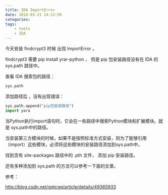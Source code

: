 ```yaml
---
title: IDA ImportError
date: 2018-03-21 14:12:59
categories: 
tags:
	- tools
	- IDA
---
```


今天安装 findcrypt3 时候 出现 ImportError 。

findcrypt3 需要 pip install yrar-python ， 但是 pip 包安装路径没有在 IDA 的 sys.path 路径中。

查看 IDA 搜索包的路径：

```python
sys.path
```

添加路径后 ，没有出现错误：

```python
sys.path.append("pip包安装路径")
import yara  
```



当Python执行import语句时，它会在一些路径中搜索Python模块和扩展模块。就是 sys.path中的路径。

当安装第三方模块的时候，如果不是按照标准方式安装，则为了能够引用（import）这些模块，必须将这些模块的安装路径添加到sys.path中，

找到含有 site-packages 路径中的 .pth 文件， 添加 pip 安装路径。

还有多种添加到 sys.path 的方法可以参考一下面的文章。

参考：

http://blog.csdn.net/gqtcgq/article/details/49365933

